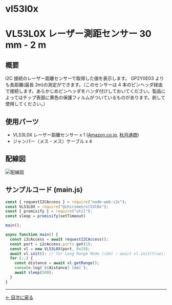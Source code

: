 # vl53l0x


# VL53L0X レーザー測距センサー 30 mm - 2 m

## 概要

I2C 接続のレーザー距離センサーで取得した値を表示します。
GP2Y0E03 よりも長距離(最長 2m)の測定ができます。（このセンサーは 4 本のピンヘッダ経由で接続します。あらかじめピンヘッダをハンダ付けしておいてください。製品によってはチップ表面に黄色の保護フィルムがついているものがあります。剥して使用してください。）

## 使用パーツ

- VL53L0X レーザー距離センサー x 1 ([Amazon.co.jp](https://www.amazon.co.jp/s/?field-keywords=VL53L0X), [秋月通商](http://akizukidenshi.com/catalog/g/gM-12590/))
- ジャンパー（メス・メス）ケーブル x 4



## 配線図

![配線図](../node-examples/vl53l0x/schematic.png "schematic")

## サンプルコード (main.js)

```javascript
const { requestI2CAccess } = require("node-web-i2c");
const VL53L0X = require("@chirimen/vl53l0x");
const { promisify } = require("util");
const sleep = promisify(setTimeout)

main();

async function main() {
  const i2cAccess = await requestI2CAccess();
  const port = i2cAccess.ports.get(1);
  const vl = new VL53L0X(port, 0x29);
  await vl.init(); // for Long Range Mode (<2m) : await vl.init(true);
  for (;;) {
    const distance = await vl.getRange();
    console.log(`${distance} [mm]`);
    await sleep(500);
  }
}


```


---
[← 目次に戻る](./index.md)
